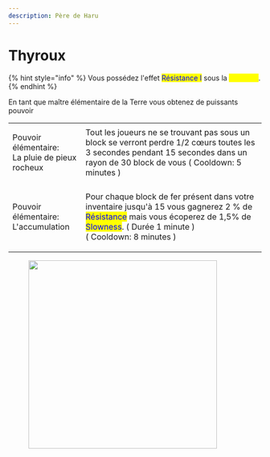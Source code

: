 ```yaml
---
description: Père de Haru
---
```


# Thyroux

{% hint style="info" %}
Vous possédez l'effet <mark style="color:blue;">Résistance I</mark> sous la <mark style="color:yellow;">**Moisson**</mark>.
{% endhint %}

En tant que maître élémentaire de la Terre vous obtenez de puissants pouvoir

|                                                          |                                                                                                                                                                                                                                                                  |
| -------------------------------------------------------- | ---------------------------------------------------------------------------------------------------------------------------------------------------------------------------------------------------------------------------------------------------------------- |
| <p>Pouvoir élémentaire:<br>La pluie de pieux rocheux</p> | Tout les joueurs ne se trouvant pas sous un block se verront perdre 1/2 cœurs toutes les 3 secondes pendant 15 secondes dans un rayon de 30 block de vous ( Cooldown: 5 minutes )                                                                                |
| <p>Pouvoir élémentaire:<br>L'accumulation</p>            | <p>Pour chaque block de fer présent dans votre inventaire jusqu'à 15 vous gagnerez 2 % de <mark style="color:blue;">Résistance</mark> mais vous écoperez de 1,5% de <mark style="color:blue;">Slowness</mark>. ( Durée 1 minute )<br>( Cooldown: 8 minutes )</p> |

<figure><img src="https://www.fanpop.com/images/polls/30927_36_full.jpg?v=1194969790" alt="" width="375"><figcaption></figcaption></figure>
